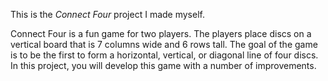 This is the *Connect Four* project I made myself.


<p>Connect Four is a fun game for two players. The players place discs on a vertical board that is 7 columns wide and 6 rows tall. The goal of the game is to be the first to form a horizontal, vertical, or diagonal line of four discs. In this project, you will develop this game with a number of improvements.

